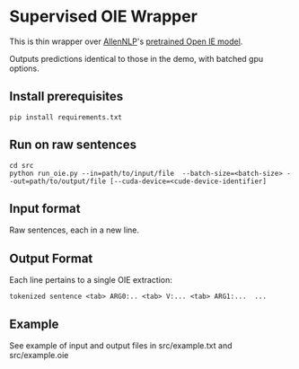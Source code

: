 # Supervised OIE Wrapper

This is thin wrapper over [AllenNLP](allennlp.org)'s [pretrained Open IE model](https://demo.allennlp.org/open-information-extraction).

Outputs predictions identical to those in the demo, with batched gpu options.

## Install prerequisites

    pip install requirements.txt

## Run on raw sentences

    cd src
    python run_oie.py --in=path/to/input/file  --batch-size=<batch-size> --out=path/to/output/file [--cuda-device=<cude-device-identifier]

## Input format

Raw sentences, each in a new line.

## Output Format
Each line pertains to a single OIE extraction:

    tokenized sentence <tab> ARG0:.. <tab> V:... <tab> ARG1:...  ...

## Example

See example of input and output files in src/example.txt and src/example.oie

